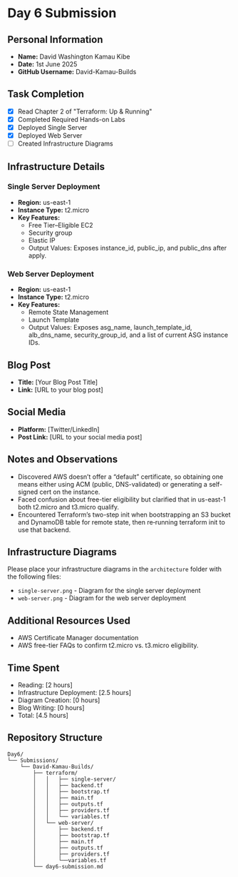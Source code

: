 # Day 6 Submission

## Personal Information
- **Name:** David Washington Kamau Kibe
- **Date:** 1st June 2025
- **GitHub Username:** David-Kamau-Builds

## Task Completion
- [x] Read Chapter 2 of "Terraform: Up & Running"
- [x] Completed Required Hands-on Labs
- [x] Deployed Single Server
- [x] Deployed Web Server
- [ ] Created Infrastructure Diagrams

## Infrastructure Details

### Single Server Deployment
- **Region:** us-east-1
- **Instance Type:** t2.micro
- **Key Features:** 
    - Free Tier–Eligible EC2
    - Security group
    - Elastic IP
    - Output Values: Exposes instance_id, public_ip, and public_dns after apply.

### Web Server Deployment
- **Region:** us-east-1
- **Instance Type:** t2.micro
- **Key Features:** 
    - Remote State Management
    - Launch Template
    - Output Values: Exposes asg_name, launch_template_id, alb_dns_name, security_group_id, and a list of current ASG instance IDs.

## Blog Post
- **Title:** [Your Blog Post Title]
- **Link:** [URL to your blog post]

## Social Media
- **Platform:** [Twitter/LinkedIn]
- **Post Link:** [URL to your social media post]

## Notes and Observations
- Discovered AWS doesn’t offer a “default” certificate, so obtaining one means either using ACM (public, DNS-validated) or generating a self-signed cert on the instance.
- Faced confusion about free-tier eligibility but clarified that in us-east-1 both t2.micro and t3.micro qualify.
- Encountered Terraform’s two-step init when bootstrapping an S3 bucket and DynamoDB table for remote state, then re‐running terraform init to use that backend.

## Infrastructure Diagrams
Please place your infrastructure diagrams in the `architecture` folder with the following files:
- `single-server.png` - Diagram for the single server deployment
- `web-server.png` - Diagram for the web server deployment

## Additional Resources Used
- AWS Certificate Manager documentation
- AWS free-tier FAQs to confirm t2.micro vs. t3.micro eligibility.

## Time Spent
- Reading: [2 hours]
- Infrastructure Deployment: [2.5 hours]
- Diagram Creation: [0 hours]
- Blog Writing: [0 hours]
- Total: [4.5 hours]

## Repository Structure
```
Day6/
└── Submissions/
    └── David-Kamau-Builds/
        ├── terraform/
        │   │   ├── single-server/
        │   │   ├── backend.tf
        │   │   ├── bootstrap.tf
        │   │   ├── main.tf
        │   │   ├── outputs.tf
        │   │   ├── providers.tf
        │   │   └── variables.tf
        │   └── web-server/
        │       ├── backend.tf
        │       ├── bootstrap.tf
        │       ├── main.tf
        │       ├── outputs.tf
        │       ├── providers.tf
        │       └──variables.tf
        └── day6-submission.md
``` 



